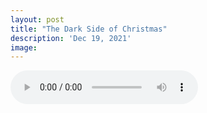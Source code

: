 ```yaml
---
layout: post
title: "The Dark Side of Christmas"
description: 'Dec 19, 2021'
image:
---
```


<audio controls preload="metadata">
  <source src="https://docs.google.com/uc?export=open&id=1y5wgSOxu0WgIjjJsvCqCylIYmsmZfSi5" type="audio/mp3">
Your browser does not support the audio element.
</audio>
